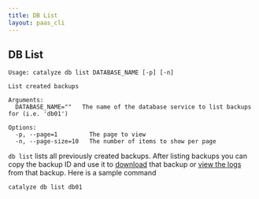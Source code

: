 ```yaml
---
title: DB List
layout: paas_cli
---
```


## DB List

```
Usage: catalyze db list DATABASE_NAME [-p] [-n]

List created backups

Arguments:
  DATABASE_NAME=""   The name of the database service to list backups for (i.e. 'db01')

Options:
  -p, --page=1         The page to view
  -n, --page-size=10   The number of items to show per page
```

`db list` lists all previously created backups. After listing backups you can copy the backup ID and use it to [download](/paas/paas-cli-reference/#DBDownload) that backup or [view the logs](/paas/paas-cli-reference/#DBLogs) from that backup. Here is a sample command

```
catalyze db list db01
```
